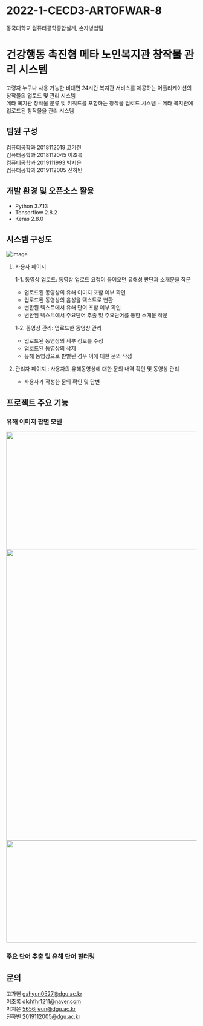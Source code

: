 # 2022-1-CECD3-ARTOFWAR-8
동국대학교 컴퓨터공학종합설계, 손자병법팀
# 건강행동 촉진형 메타 노인복지관 창작물 관리 시스템
고령자 누구나 사용 가능한 비대면 24시간 복지관 서비스를 제공하는 어플리케이션의 창작물의 업로드 및 관리 시스템 \
메타 복지관 창작물 분류 및 키워드를 포함하는 창작물 업로드 시스템 + 메타 복지관에 업로드된 창작물을 관리 시스템
## 팀원 구성
컴퓨터공학과 2018112019 고가현 \
컴퓨터공학과 2018112045 이초록 \
컴퓨터공학과 2019111993 박지은 \
컴퓨터공학과 2019112005 진하빈
## 개발 환경 및 오픈소스 활용
- Python 3.7.13
- Tensorflow 2.8.2
- Keras 2.8.0 

## 시스템 구성도
![image](https://user-images.githubusercontent.com/62590665/206746998-5e0071bd-81a2-4007-bb74-070bac1a9047.png)
1) 사용자 페이지 
  
    1-1. 동영상 업로드: 동영상 업로드 요청이 들어오면 유해성 판단과 소개문을 작문
    - 업로드된 동영상의 유해 이미지 포함 여부 확인 
    - 업로드된 동영상의 음성을 텍스트로 변환 
    - 변환된 텍스트에서 유해 단어 포함 여부 확인 
    - 변환된 텍스트에서 주요단어 추출 및 주요단어를 통한 소개문 작문 
  
    1-2. 동영상 관리: 업로드한 동영상 관리 
    - 업로드된 동영상의 세부 정보를 수정 
    - 업로드된 동영상의 삭제 
    - 유해 동영상으로 판별된 경우 이에 대한 문의 작성 
  
2) 관리자 페이지 : 사용자의 유해동영상에 대한 문의 내역 확인 및 동영상 관리 
    - 사용자가 작성한 문의 확인 및 답변 

## 프로젝트 주요 기능
### 유해 이미지 판별 모델
<img src="https://user-images.githubusercontent.com/45120083/174441411-b8009f60-c5e6-4197-8c69-bee00ab5561b.png" width="770" height="310"/>
<img src="https://user-images.githubusercontent.com/45120083/174442306-d6cdc822-1c67-482c-b6c5-b4f3d0761a36.png" width="770"/>
<img src="https://user-images.githubusercontent.com/45120083/174441514-23a655d2-1c0a-46cb-a8d6-39ad297a285d.png" width="770" height="270"/>

### 주요 단어 추출 및 유해 단어 필터링


## 문의
고가현 gahyun0527@dgu.ac.kr \
이초록 dlchfhr1211@naver.com \
박지은 5656jieun@dgu.ac.kr \
진하빈 2019112005@dgu.ac.kr
